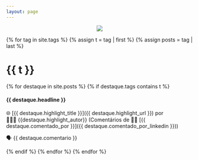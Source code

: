 ```yaml
---
layout: page
---
```

<p align="center"><img src="https://destaque.srebrasil.com/assets/destaques.gif"></p>

{% for tag in site.tags %}
{% assign t = tag | first %}
{% assign posts = tag | last %}
# **{{ t }}**

{% for destaque in site.posts %}
{% if destaque.tags contains t %}

#### **{{ destaque.headline }}**

🌐 [{{ destaque.highlight_title }}]({{ destaque.highlight_url }}) por 👱🏼‍♂️ {{destaque.highlight_autor}} (Comentários de :man_technologist: [{{ destaque.comentado_por }}]({{ destaque.comentado_por_linkedin }}))

🗣️ {{ destaque.comentario }}</p>

{% endif %}
{% endfor %}
{% endfor %}